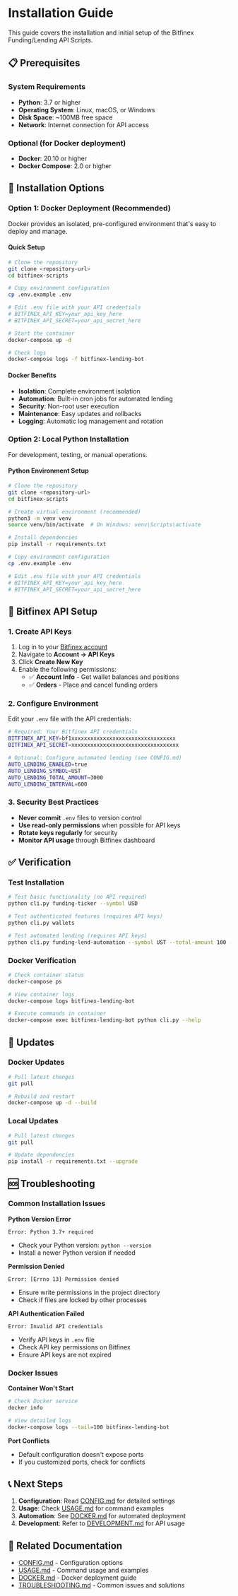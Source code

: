 # Installation Guide

This guide covers the installation and initial setup of the Bitfinex Funding/Lending API Scripts.

## 📋 Prerequisites

### System Requirements
- **Python**: 3.7 or higher
- **Operating System**: Linux, macOS, or Windows
- **Disk Space**: ~100MB free space
- **Network**: Internet connection for API access

### Optional (for Docker deployment)
- **Docker**: 20.10 or higher
- **Docker Compose**: 2.0 or higher

## 🚀 Installation Options

### Option 1: Docker Deployment (Recommended)

Docker provides an isolated, pre-configured environment that's easy to deploy and manage.

#### Quick Setup

```bash
# Clone the repository
git clone <repository-url>
cd bitfinex-scripts

# Copy environment configuration
cp .env.example .env

# Edit .env file with your API credentials
# BITFINEX_API_KEY=your_api_key_here
# BITFINEX_API_SECRET=your_api_secret_here

# Start the container
docker-compose up -d

# Check logs
docker-compose logs -f bitfinex-lending-bot
```

#### Docker Benefits
- **Isolation**: Complete environment isolation
- **Automation**: Built-in cron jobs for automated lending
- **Security**: Non-root user execution
- **Maintenance**: Easy updates and rollbacks
- **Logging**: Automatic log management and rotation

### Option 2: Local Python Installation

For development, testing, or manual operations.

#### Python Environment Setup

```bash
# Clone the repository
git clone <repository-url>
cd bitfinex-scripts

# Create virtual environment (recommended)
python3 -m venv venv
source venv/bin/activate  # On Windows: venv\Scripts\activate

# Install dependencies
pip install -r requirements.txt

# Copy environment configuration
cp .env.example .env

# Edit .env file with your API credentials
# BITFINEX_API_KEY=your_api_key_here
# BITFINEX_API_SECRET=your_api_secret_here
```

## 🔑 Bitfinex API Setup

### 1. Create API Keys

1. Log in to your [Bitfinex account](https://www.bitfinex.com/)
2. Navigate to **Account → API Keys**
3. Click **Create New Key**
4. Enable the following permissions:
   - ✅ **Account Info** - Get wallet balances and positions
   - ✅ **Orders** - Place and cancel funding orders

### 2. Configure Environment

Edit your `.env` file with the API credentials:

```bash
# Required: Your Bitfinex API credentials
BITFINEX_API_KEY=bf1xxxxxxxxxxxxxxxxxxxxxxxxxxxxxxxxx
BITFINEX_API_SECRET=xxxxxxxxxxxxxxxxxxxxxxxxxxxxxxxxxx

# Optional: Configure automated lending (see CONFIG.md)
AUTO_LENDING_ENABLED=true
AUTO_LENDING_SYMBOL=UST
AUTO_LENDING_TOTAL_AMOUNT=3000
AUTO_LENDING_INTERVAL=600
```

### 3. Security Best Practices

- **Never commit** `.env` files to version control
- **Use read-only permissions** when possible for API keys
- **Rotate keys regularly** for security
- **Monitor API usage** through Bitfinex dashboard

## ✅ Verification

### Test Installation

```bash
# Test basic functionality (no API required)
python cli.py funding-ticker --symbol USD

# Test authenticated features (requires API keys)
python cli.py wallets

# Test automated lending (requires API keys)
python cli.py funding-lend-automation --symbol UST --total-amount 100 --min-order 50 --no-confirm
```

### Docker Verification

```bash
# Check container status
docker-compose ps

# View container logs
docker-compose logs bitfinex-lending-bot

# Execute commands in container
docker-compose exec bitfinex-lending-bot python cli.py --help
```

## 🔄 Updates

### Docker Updates

```bash
# Pull latest changes
git pull

# Rebuild and restart
docker-compose up -d --build
```

### Local Updates

```bash
# Pull latest changes
git pull

# Update dependencies
pip install -r requirements.txt --upgrade
```

## 🆘 Troubleshooting

### Common Installation Issues

**Python Version Error**
```
Error: Python 3.7+ required
```
- Check your Python version: `python --version`
- Install a newer Python version if needed

**Permission Denied**
```
Error: [Errno 13] Permission denied
```
- Ensure write permissions in the project directory
- Check if files are locked by other processes

**API Authentication Failed**
```
Error: Invalid API credentials
```
- Verify API keys in `.env` file
- Check API key permissions on Bitfinex
- Ensure API keys are not expired

### Docker Issues

**Container Won't Start**
```bash
# Check Docker service
docker info

# View detailed logs
docker-compose logs --tail=100 bitfinex-lending-bot
```

**Port Conflicts**
- Default configuration doesn't expose ports
- If you customized ports, check for conflicts

## 📞 Next Steps

1. **Configuration**: Read [CONFIG.md](CONFIG.md) for detailed settings
2. **Usage**: Check [USAGE.md](USAGE.md) for command examples
3. **Automation**: See [DOCKER.md](DOCKER.md) for automated deployment
4. **Development**: Refer to [DEVELOPMENT.md](DEVELOPMENT.md) for API usage

## 📝 Related Documentation

- [CONFIG.md](CONFIG.md) - Configuration options
- [USAGE.md](USAGE.md) - Command usage and examples
- [DOCKER.md](DOCKER.md) - Docker deployment guide
- [TROUBLESHOOTING.md](TROUBLESHOOTING.md) - Common issues and solutions